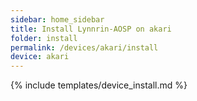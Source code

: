 ```yaml
---
sidebar: home_sidebar
title: Install Lynnrin-AOSP on akari
folder: install
permalink: /devices/akari/install
device: akari
---
```

{% include templates/device_install.md %}
